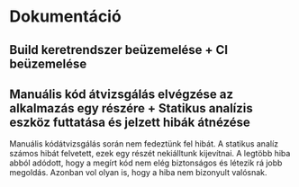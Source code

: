 # Dokumentáció

## Build keretrendszer beüzemelése + CI beüzemelése



## Manuális kód átvizsgálás elvégzése az alkalmazás egy részére + Statikus analízis eszköz futtatása és jelzett hibák átnézése

Manuális kódátvizsgálás során nem fedeztünk fel hibát. A statikus analíz számos hibát felvetett, ezek egy részét nekiálltunk kijevítnai. A legtöbb hiba abból adódott, hogy a megírt kód nem elég biztonságos és létezik rá jobb megoldás. Azonban vol olyan is, hogy a hiba nem bizonyult valósnak.